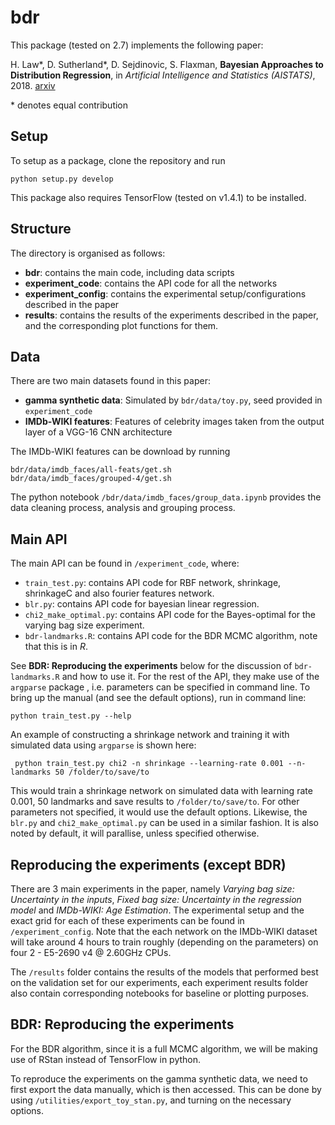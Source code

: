 # bdr
This package (tested on 2.7) implements the following paper: 

H. Law*, D. Sutherland*, D. Sejdinovic, S. Flaxman, __Bayesian Approaches to Distribution Regression__, in _Artificial Intelligence and Statistics (AISTATS)_, 2018. [arxiv](https://arxiv.org/abs/1705.04293) 

\* denotes equal contribution

## Setup
To setup as a package, clone the repository and run
```
python setup.py develop
```
This package also requires TensorFlow (tested on v1.4.1) to be installed.
## Structure
The directory is organised as follows:
* __bdr__: contains the main code, including data scripts
* __experiment_code__: contains the API code for all the networks
* __experiment_config__: contains the experimental setup/configurations described in the paper
* __results__: contains the results of the experiments described in the paper, and the corresponding plot functions for them.

## Data
There are two main datasets found in this paper:
* __gamma synthetic data__: Simulated by `bdr/data/toy.py`, seed provided in `experiment_code`
* __IMDb-WIKI features__: Features of celebrity images taken from the output layer of a VGG-16 CNN architecture

The IMDb-WIKI features can be download by running
```
bdr/data/imdb_faces/all-feats/get.sh
bdr/data/imdb_faces/grouped-4/get.sh
```
The python notebook `/bdr/data/imdb_faces/group_data.ipynb` provides the data cleaning process, analysis and grouping process.

## Main API
The main API can be found in `/experiment_code`, where:
* `train_test.py`: contains API code for RBF network, shrinkage, shrinkageC and also fourier features network.
* `blr.py`: contains API code for bayesian linear regression.
* `chi2_make_optimal.py`: contains API code for the Bayes-optimal for the varying bag size experiment.
* `bdr-landmarks.R`: contains API code for the BDR MCMC algorithm, note that this is in _R_.

See __BDR: Reproducing the experiments__ below for the discussion of `bdr-landmarks.R` and how to use it. For the rest of the API, they make use of the `argparse` package , i.e. parameters can be specified in command line. To bring up the manual (and see the default options), run in command line:
```
python train_test.py --help
```
An example of constructing a shrinkage network and training it with simulated data using `argparse` is shown here:
```
 python train_test.py chi2 -n shrinkage --learning-rate 0.001 --n-landmarks 50 /folder/to/save/to
 ```
 This would train a shrinkage network on simulated data with learning rate 0.001, 50 landmarks and save results to `/folder/to/save/to`. For other parameters not specified, it would use the default options. Likewise, the `blr.py` and `chi2_make_optimal.py` can be used in a similar fashion. It is also noted by default, it will parallise, unless specified otherwise.
 
 ## Reproducing the experiments (except BDR)
There are 3 main experiments in the paper, namely _Varying bag size: Uncertainty in the inputs_, _Fixed bag size: Uncertainty in the regression model_ and _IMDb-WIKI: Age Estimation_. The experimental setup and the exact grid for each of these experiments can be found in `/experiment_config`. Note that the each network on the IMDb-WIKI dataset will take around 4 hours to train roughly (depending on the parameters) on four 2 - E5-2690 v4 @ 2.60GHz	CPUs.

The `/results` folder contains the results of the models that performed best on the validation set for our experiments, each experiment results folder also contain corresponding notebooks for baseline or plotting purposes.

 ## BDR: Reproducing the experiments 
For the BDR algorithm, since it is a full MCMC algorithm, we will be making use of RStan instead of TensorFlow in python. 

To reproduce the experiments on the gamma synthetic data, we need to first export the data manually, which is then accessed. This can be done by using `/utilities/export_toy_stan.py`, and turning on the necessary options.  
